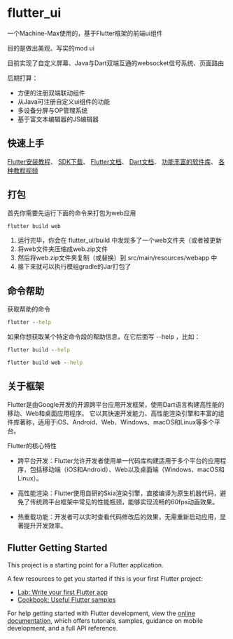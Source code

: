 # flutter_ui


一个Machine-Max使用的，基于Flutter框架的前端ui组件

目的是做出美观、写实的mod ui

目前实现了自定义屏幕、Java与Dart双端互通的websocket信号系统、页面路由

后期打算：
* 方便的注册双端联动组件
* 从Java可注册自定义ui组件的功能
* 多设备分屏与OP管理系统
* 基于富文本编辑器的JS编辑器


## 快速上手

[Flutter安装教程](https://blog.csdn.net/ambergreen/article/details/141058085)、
[SDK下载](https://docs.flutter.cn/install/manual)、
[Flutter文档](https://docs.flutter.cn/)、
[Dart文档](https://dart.cn/docs/)、
[功能丰富的软件库](https://fluttergems.dev/)、
[各种教程视频](https://space.bilibili.com/3493136194079317/lists/2939302?type=season)

## 打包

首先你需要先运行下面的命令来打包为web应用
```cmd
flutter build web
```
1. 运行完毕，你会在 flutter_ui/build 中发现多了一个web文件夹（或者被更新
2. 将web文件夹压缩成web.zip文件
3. 然后将web.zip文件夹复制（或替换）到 src/main/resources/webapp 中
4. 接下来就可以执行模组gradle的Jar打包了

## 命令帮助

获取帮助的命令
```cmd
flutter --help
```
如果你想获取某个特定命令段的帮助信息，在它后面写 --help ，比如：
```cmd
flutter build --help
```
```cmd
flutter build web --help
```


## 关于框架
Flutter是由Google开发的开源跨平台应用开发框架，使用Dart语言构建高性能的移动、Web和桌面应用程序。‌ 它以其快速开发能力、高性能渲染引擎和丰富的组件库著称，适用于iOS、Android、Web、Windows、macOS和Linux等多个平台。

Flutter的核心特性‌

* 跨平台开发‌：Flutter允许开发者使用单一代码库构建适用于多个平台的应用程序，包括移动端（iOS和Android）、Web以及桌面端（Windows、macOS和Linux）。‌

* 高性能渲染‌：Flutter使用自研的Skia渲染引擎，直接编译为原生机器代码，避免了传统跨平台框架中常见的性能瓶颈，能够实现流畅的60fps动画效果。‌

* 热重载功能‌：开发者可以实时查看代码修改后的效果，无需重新启动应用，显著提升开发效率。‌



## Flutter Getting Started

This project is a starting point for a Flutter application.

A few resources to get you started if this is your first Flutter project:

- [Lab: Write your first Flutter app](https://docs.flutter.dev/get-started/codelab)
- [Cookbook: Useful Flutter samples](https://docs.flutter.dev/cookbook)

For help getting started with Flutter development, view the
[online documentation](https://docs.flutter.dev/), which offers tutorials,
samples, guidance on mobile development, and a full API reference.
